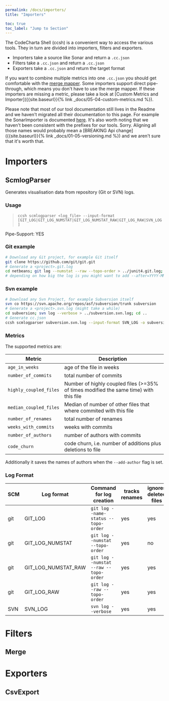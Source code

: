 ```yaml
---
permalink: /docs/importers/
title: "Importers"

toc: true
toc_label: "Jump to Section"
---
```


The CodeCharta Shell (ccsh) is a convenient way to access the various tools. They in turn are divided into importers, filters and exporters.

- Importers take a source like Sonar and return a `.cc.json`
- Filters take a `.cc.json` and return a `.cc.json`
- Exporters take a `.cc.json` and return the target format

If you want to combine multiple metrics into one `.cc.json` you should get comfortable with the [merge mapper](#merge). Some importers support direct pipe-through, which means you don't have to use the merge mapper. If these importers are missing a metric, please take a look at [Custom Metrics and Importer]({{site.baseurl}}{% link _docs/05-04-custom-metrics.md %}).

Please note that most of our tool documentation still lives in the Readme and we haven't migrated all their documentation to this page. For example the SonarImporter is documented [here](https://github.com/MaibornWolff/codecharta/tree/master/analysis/import/SonarImporter). It's also worth noting that we haven't been consistent with the prefixes for our tools. Sorry. Aligning all those names would probably mean a [BREAKING Api change]({{site.baseurl}}{% link _docs/01-05-versioning.md %}) and we aren't sure that it's worth that.

# Importers

## ScmlogParser

Generates visualisation data from repository (Git or SVN) logs.

### Usage

> `ccsh scmlogparser <log_file> --input-format [GIT_LOG|GIT_LOG_NUMSTAT|GIT_LOG_NUMSTAT_RAW|GIT_LOG_RAW|SVN_LOG]`

Pipe-Support: YES

### Git example

```bash
# Download any Git project, for example Git itself
git clone https://github.com/git/git.git
# Generate a <project>.git.log
cd netbeans; git log --numstat --raw --topo-order > ../junit4.git.log; cd ..
# depending on how big the log is you might want to add --after=YYYY-MM-DD
```

### Svn example

```bash
# Download any Svn Project, for example Subversion itself
svn co https://svn.apache.org/repos/asf/subversion/trunk subversion
# Generate a <project>.svn.log (might take a while)
cd subversion; svn log --verbose > ../subversion.svn.log; cd ..
# Generate cc.json
ccsh scmlogparser subversion.svn.log --input-format SVN_LOG -o subversion.svn.cc.json
```

### Metrics

The supported metrics are:

| Metric                 | Description                                                                           |
| ---------------------- | ------------------------------------------------------------------------------------- |
| `age_in_weeks`         | age of the file in weeks                                                              |
| `number_of_commits`    | total number of commits                                                               |
| `highly_coupled_files` | Number of highly coupled files (>=35% of times modified the same time) with this file |
| `median_coupled_files` | Median of number of other files that where commited with this file                    |
| `number_of_renames`    | total number of renames                                                               |
| `weeks_with_commits`   | weeks with commits                                                                    |
| `number_of_authors`    | number of authors with commits                                                        |
| `code_churn`           | code churn, i.e. number of additions plus deletions to file                           |

Additionally it saves the names of authors when the `--add-author` flag is set.

### Log Format

| SCM | Log format          | Command for log creation               | tracks renames | ignores deleted files | supports code churn |
| --- | ------------------- | -------------------------------------- | -------------- | --------------------- | ------------------- |
| git | GIT_LOG             | `git log --name-status --topo-order`   | yes            | yes                   | no                  |
| git | GIT_LOG_NUMSTAT     | `git log --numstat --topo-order`       | yes            | no                    | yes                 |
| git | GIT_LOG_NUMSTAT_RAW | `git log --numstat --raw --topo-order` | yes            | yes                   | yes                 |
| git | GIT_LOG_RAW         | `git log --raw --topo-order`           | yes            | yes                   | no                  |
| SVN | SVN_LOG             | `svn log --verbose`                    | yes            | yes                   | no                  |

# Filters

## Merge

# Exporters

## CsvExport
